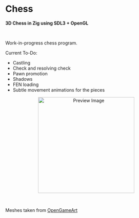 # Chess

<b align="center">3D Chess in Zig using SDL3 + OpenGL</b>

<br>

Work-in-progress chess program.

Current To-Do:
- Castling
- Check and resolving check
- Pawn promotion
- Shadows
- FEN loading
- Subtle movement animations for the pieces

<p align="center">
    <img src="https://github.com/user-attachments/assets/c8c57631-11cc-402b-b319-37991226338c" width=300 height=300 alt="Preview Image" />
</p>

<br>

Meshes taken from [OpenGameArt](https://opengameart.org/content/rough-chess-piece)
